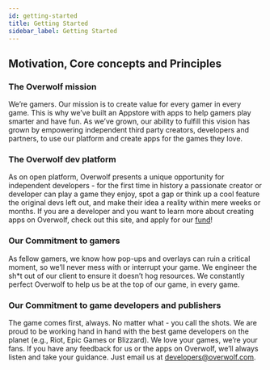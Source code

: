```yaml
---
id: getting-started
title: Getting Started
sidebar_label: Getting Started
---
```


## Motivation, Core concepts and Principles

### The Overwolf mission

We’re gamers. Our mission is to create value for every gamer in every game. This is why we’ve built an Appstore with apps to help gamers play smarter and have fun. As we’ve grown, our ability to fulfill this vision has grown by empowering independent third party creators, developers and partners, to use our platform and create apps for the games they love.

### The Overwolf dev platform

As on open platform, Overwolf presents a unique opportunity for independent developers - for the first time in history a passionate creator or developer can play a game they enjoy, spot a gap or think up a cool feature the original devs left out, and make their idea a reality within mere weeks or months. If you are a developer and you want to learn more about creating apps on Overwolf, check out this site, and apply for our [fund](https://www.overwolf.com/fund/home)!

### Our Commitment to gamers

As fellow gamers, we know how pop-ups and overlays can ruin a critical moment, so we’ll never mess with or interrupt your game. We engineer the sh*t out of our client to ensure it doesn’t hog resources. We constantly perfect Overwolf to help us be at the top of our game, in every game.

### Our Commitment to game developers and publishers

The game comes first, always. No matter what - you call the shots. We are proud to be working hand in hand with the best game developers on the planet (e.g., Riot, Epic Games or Blizzard). We love your games, we’re your fans. If you have any feedback for us or the apps on Overwolf, we’ll always listen and take your guidance. Just email us at developers@overwolf.com.    
